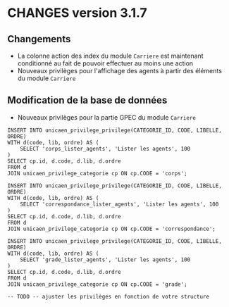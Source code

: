 **CHANGES version 3.1.7**
===

Changements
---

* La colonne action des index du module `Carriere` est maintenant conditionné au fait de pouvoir effectuer au moins une action
* Nouveaux privilèges pour l'affichage des agents à partir des éléments du module `Carriere`
 

Modification de la base de données
---
* Nouveaux privilèges pour la partie GPEC du module `Carriere`

```postgresql
INSERT INTO unicaen_privilege_privilege(CATEGORIE_ID, CODE, LIBELLE, ORDRE)
WITH d(code, lib, ordre) AS (
    SELECT 'corps_lister_agents', 'Lister les agents', 100
)
SELECT cp.id, d.code, d.lib, d.ordre
FROM d
JOIN unicaen_privilege_categorie cp ON cp.CODE = 'corps';

INSERT INTO unicaen_privilege_privilege(CATEGORIE_ID, CODE, LIBELLE, ORDRE)
WITH d(code, lib, ordre) AS (
    SELECT 'correspondance_lister_agents', 'Lister les agents', 100
)
SELECT cp.id, d.code, d.lib, d.ordre
FROM d
JOIN unicaen_privilege_categorie cp ON cp.CODE = 'correspondance';

INSERT INTO unicaen_privilege_privilege(CATEGORIE_ID, CODE, LIBELLE, ORDRE)
WITH d(code, lib, ordre) AS (
    SELECT 'grade_lister_agents', 'Lister les agents', 100
)
SELECT cp.id, d.code, d.lib, d.ordre
FROM d
JOIN unicaen_privilege_categorie cp ON cp.CODE = 'grade';

-- TODO -- ajuster les privilèges en fonction de votre structure 
```